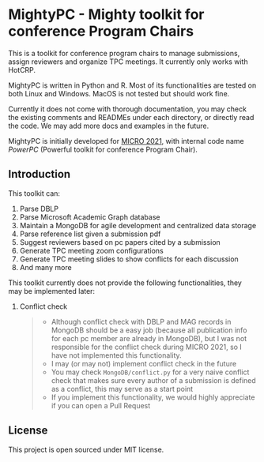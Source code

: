 # MightyPC - Mighty toolkit for conference Program Chairs

This is a toolkit for conference program chairs to manage submissions, assign
reviewers and organize TPC meetings. It currently only works with HotCRP.

MightyPC is written in Python and R. Most of its functionalities are tested on
both Linux and Windows. MacOS is not tested but should work fine.

Currently it does not come with thorough documentation, you may check the existing
comments and READMEs under each directory, or directly read the code. We may add
more docs and examples in the future.

MightyPC is initially developed for [MICRO 2021](https://www.microarch.org/micro54),
with internal code name *PowerPC* (Powerful toolkit for conference Program Chair).

## Introduction

This toolkit can:

1. Parse DBLP
2. Parse Microsoft Academic Graph database
3. Maintain a MongoDB for agile development and centralized data storage
4. Parse reference list given a submission pdf
5. Suggest reviewers based on pc papers cited by a submission
6. Generate TPC meeting zoom configurations
7. Generate TPC meeting slides to show conflicts for each discussion
8. And many more

This toolkit currently does not provide the following functionalities, they may
be implemented later:
   1. Conflict check
      > - Although conflict check with DBLP and MAG records in MongoDB should be
      a easy job (because all publication info for each pc member are already
      in MongoDB), but I was not responsible for the conflict check during
      MICRO 2021, so I have not implemented this functionality.
      > - I may (or may not) implement conflict check in the future
      > - You may check `MongoDB/conflict.py` for a very naive conflict check
      that makes sure every author of a submission is defined as a conflict,
      this may serve as a start point
      > - If you implement this functionality, we would highly appreciate if you
      can open a Pull Request

## License

This project is open sourced under MIT license.
